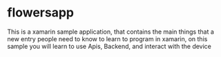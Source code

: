 # flowersapp
This is a xamarin sample application, that contains the main things that a new entry people need to know to learn to program in xamarin, on this sample you will learn to use Apis, Backend, and interact with the device
